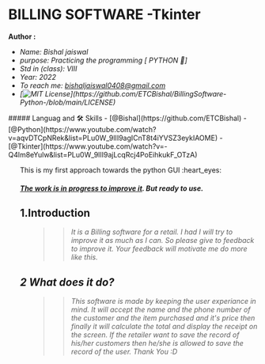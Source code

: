 # BILLING SOFTWARE -Tkinter

<b> Author : </b>
<i>
* Name: Bishal jaiswal
* purpose: Practicing the programming [ PYTHON 🐍]
* Std in (class): VIII
* Year: 2022
* To reach me: bishaljaiswal0408@gmail.com
* [![MIT License](https://img.shields.io/apm/l/atomic-design-ui.svg?)](https://github.com/ETCBishal/BillingSoftware-Python-/blob/main/LICENSE)
</i>
##### Languag and 🛠 Skills
- [@Bishal](https://github.com/ETCBishal)
- [@Python](https://www.youtube.com/watch?v=aqvDTCpNRek&list=PLu0W_9lII9agICnT8t4iYVSZ3eykIAOME)
- [@Tkinter](https://www.youtube.com/watch?v=-Q4lm8eYulw&list=PLu0W_9lII9ajLcqRcj4PoEihkukF_OTzA)

<ul>
This is my first approach towards the python GUI
:heart_eyes:

##### <b><i><u>The work is in progress to improve it</i></b></u>. But ready to use.

</ul>

<ul>

## <h2><b>1.Introduction</b>
<ul>
<i>

>>  It is a Billing software for a retail. I had
I will try to improve it as much as I can. So please give to feedback to improve it.
Your feedback will motivate me do more like this.

</ul>

## <h2><b>2 What does it do?</b>
<ul>

>>  This software is made by keeping the user   experiance in mind. It will accept the name and the phone number of the customer and the item purchased and it's price then finally it will calculate the total and display the receipt on the screen. If the retailer want to save the record of his/her customers then he/she is allowed to save the record of the user. Thank You :D
</ul>
</i>
